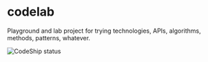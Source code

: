 codelab
=======

Playground and lab project for trying technologies, APIs, algorithms, methods, patterns, whatever.

![CodeShip status](https://www.codeship.io/projects/735eb100-8534-0131-4f93-2a94bc40020a/status)
